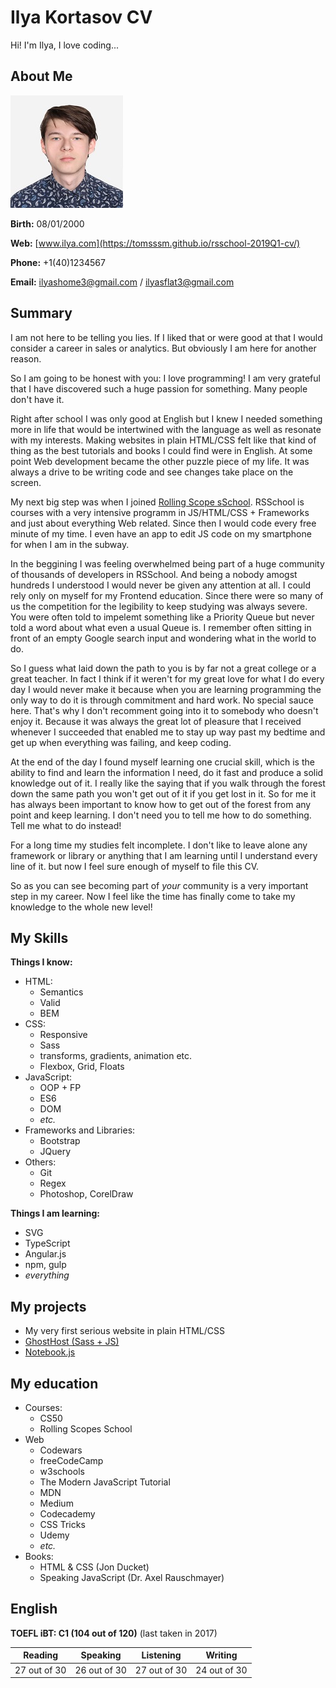 # Ilya Kortasov CV

Hi! I'm Ilya, I love coding...

## About Me

![my photo](./ilya.jpg)

__Birth:__ 08/01/2000

__Web:__ [www.ilya.com](https://tomsssm.github.io/rsschool-2019Q1-cv/)

__Phone:__ +1(40)1234567

__Email:__ [ilyashome3@gmail.com](mailto:ilyashome3@gmail.com) / [ilyasflat3@gmail.com](mailto:ilyasflat3@gmail.com)

## Summary

I am not here to be telling you lies. If I liked that or were good at that I would consider a career in sales or analytics. But obviously I am here for another reason.

So I am going to be honest with you: I love programming! I am very grateful that I have discovered such a huge passion for something. Many people don't have it.

Right after school I was only good at English but I knew I needed something more in life that would be intertwined with the language as well as resonate with my interests. Making websites in plain HTML/CSS felt like that kind of thing as the best tutorials and books I could find were in English. At some point Web development became the other puzzle piece of my life. It was always a drive to be writing code and see changes take place on the screen.

My next big step was when I joined [Rolling Scope sSchool](https://school.rollingscopes.com/). RSSchool is courses with a very intensive programm in JS/HTML/CSS + Frameworks and just about everything Web related. Since then I would code every free minute of my time. I even have an app to edit JS code on my smartphone for when I am in the subway.

In the beggining I was feeling overwhelmed being part of a huge community of thousands of developers in RSSchool. And being a nobody amogst hundreds I understood I would never be given any attention at all. I could rely only on myself for my Frontend education. Since there were so many of us the competition for the legibility to keep studying was always severe. You were often told to impelemt something like a Priority Queue but never told a word about what even a usual Queue is. I remember often sitting in front of an empty Google search input and wondering what in the world to do.

So I guess what laid down the path to you is by far not a great college or a great teacher. In fact I think if it weren't for my great love for what I do every day I would never make it because when you are learning programming the only way to do it is through commitment and hard work. No special sauce here. That's why I don't recomment going into it to somebody who doesn't enjoy it. Because it was always the great lot of pleasure that I received whenever I succeeded that enabled me to stay up way past my bedtime and get up when everything was failing, and keep coding.

At the end of the day I found myself learning one crucial skill, which is the ability to find and learn the information I need, do it fast and produce a solid knowledge out of it. I really like the saying that if you walk through the forest down the same path you won't get out of it if you get lost in it. So for me it has always been important to know how to get out of the forest from any point and keep learning. I don't need you to tell me how to do something. Tell me what to do instead!

For a long time my studies felt incomplete. I don't like to leave alone any framework or library or anything that I am learning until I understand every line of it. but now I feel sure enough of myself to file this CV.

So as you can see becoming part of _your_ community is a very important step in my career.  Now I feel like the time has finally come to take my knowledge to the whole new level!

## My Skills

__Things I know:__

- HTML:
  - Semantics
  - Valid
  - BEM
- CSS:
  - Responsive
  - Sass
  - transforms, gradients, animation etc.
  - Flexbox, Grid, Floats
- JavaScript:
  - OOP + FP
  - ES6
  - DOM
  - _etc._
- Frameworks and Libraries:
  - Bootstrap
  - JQuery
- Others:
  - Git
  - Regex
  - Photoshop, CorelDraw

__Things I am learning:__

- SVG
- TypeScript
- Angular.js
- npm, gulp
- _everything_

## My projects

- My very first serious website in plain HTML/CSS
- [GhostHost (Sass + JS)](https://tomsssm.github.io/ghostHost/#)
- [Notebook.js](https://tomsssm.github.io/Notebook/)

## My education

- Courses:
  - CS50
  - Rolling Scopes School
- Web
  - Codewars
  - freeCodeCamp
  - w3schools
  - The Modern JavaScript Tutorial
  - MDN
  - Medium
  - Codecademy
  - CSS Tricks
  - Udemy
  - _etc._
- Books:
  - HTML & CSS (Jon Ducket)
  - Speaking JavaScript (Dr. Axel Rauschmayer)

## English

__TOEFL iBT: C1 (104 out of 120)__ (last taken in 2017)

| Reading | Speaking | Listening | Writing |
| :---: | :---: | :---: | :---: |
| 27 out of 30 | 26 out of 30 | 27 out of 30 | 24 out of 30 |